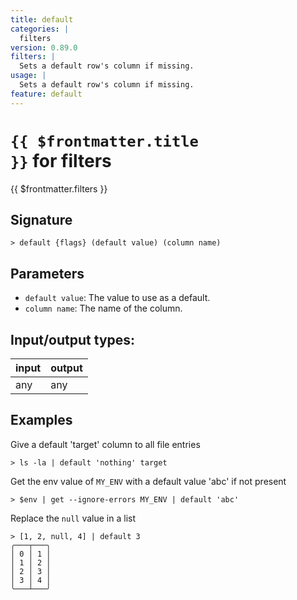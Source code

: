 ```yaml
---
title: default
categories: |
  filters
version: 0.89.0
filters: |
  Sets a default row's column if missing.
usage: |
  Sets a default row's column if missing.
feature: default
---
```

<!-- This file is automatically generated. Please edit the command in https://github.com/nushell/nushell instead. -->

# <code>{{ $frontmatter.title }}</code> for filters

<div class='command-title'>{{ $frontmatter.filters }}</div>

## Signature

```> default {flags} (default value) (column name)```

## Parameters

 -  `default value`: The value to use as a default.
 -  `column name`: The name of the column.


## Input/output types:

| input | output |
| ----- | ------ |
| any   | any    |

## Examples

Give a default 'target' column to all file entries
```nu
> ls -la | default 'nothing' target

```

Get the env value of `MY_ENV` with a default value 'abc' if not present
```nu
> $env | get --ignore-errors MY_ENV | default 'abc'

```

Replace the `null` value in a list
```nu
> [1, 2, null, 4] | default 3
╭───┬───╮
│ 0 │ 1 │
│ 1 │ 2 │
│ 2 │ 3 │
│ 3 │ 4 │
╰───┴───╯

```
